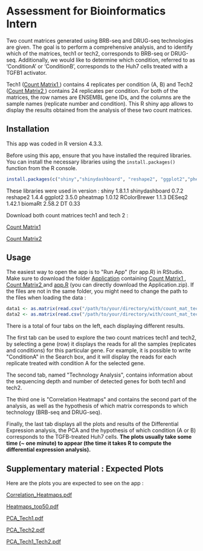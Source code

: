 # Assessment for Bioinformatics Intern

Two count matrices generated using BRB-seq and DRUG-seq technologies are given. The goal is to perform a comprehensive analysis, and to identify which of the matrices, tech1 or tech2, corresponds to BRB-seq or DRUG-seq. Additionally, we would like to determine which condition, referred to as ‘ConditionA’ or ‘ConditionB’, corresponds to the Huh7 cells treated with a TGFB1 activator.

Tech1 ([Count Matrix1 ](Application/count_mat_tech1.txt)) contains 4 replicates per condition (A, B) and Tech2 ([Count Matrix2 ](Application/count_mat_tech2.txt)) contains 24 replicates per condition. For both of the matrices, the row names are ENSEMBL gene IDs, and the columns are the sample names (replicate number and condition). This R shiny app allows to display the results obtained from the analysis of these two count matrices.

## Installation

This app was coded in R version 4.3.3.

Before using this app, ensure that you have installed the required libraries. You can install the necessary libraries using the `install.packages()` function from the R console.

```R
install.packages(c("shiny","shinydashboard", "reshape2", "ggplot2","pheatmap","RColorBrewer","DESeq2","biomaRt","DT"))
````

These libraries were used in version :
shiny 1.8.1.1
shinydashboard 0.7.2
reshape2 1.4.4
ggplot2 3.5.0
pheatmap 1.0.12
RColorBrewer 1.1.3
DESeq2 1.42.1
biomaRt 2.58.2
DT 0.33


Download both count matrices tech1 and tech 2 : 

[Count Matrix1 ](Application/count_mat_tech1.txt)

[Count Matrix2 ](Application/count_mat_tech2.txt)

## Usage

The easiest way to open the app is to "Run App" (for app.R) in RStudio. Make sure to download the folder [Application](Application) containing [Count Matrix1 ](Application/count_mat_tech1.txt), [Count Matrix2 ](Application/count_mat_tech2.txt) and [app.R](Application/app.R) (you can directly download the Application.zip). If the files are not in the same folder, you might need to change the path to the files when loading the data :

```R
data1 <- as.matrix(read.csv("/path/to/your/directory/with/count_mat_tech1.txt", header = TRUE, row.names = 1))
data2 <- as.matrix(read.csv("/path/to/your/directory/with/count_mat_tech2.txt", header = TRUE, row.names = 1))
```

There is a total of four tabs on the left, each displaying different results. 

The first tab can be used to explore the two count matrices tech1 and tech2, by selecting a gene (row) it displays the reads for all the samples (replicates and conditions) for this particular gene. For example, it is possible to write "ConditionA" in the Search box, and it will display the reads for each replicate treated with condition A for the selected gene.

The second tab, named "Technology Analysis", contains information about the sequencing depth and number of detected genes for both tech1 and tech2.

The third one is "Correlation Heatmaps" and contains the second part of the analysis, as well as the hypothesis of which matrix corresponds to which technology (BRB-seq and DRUG-seq). 

Finally, the last tab displays all the plots and results of the Differential Expression analysis, the PCA and the hypothesis of which condition (A or B) corresponds to the TGFB-treated Huh7 cells. **The plots usually take some time (~ one minute) to appear (the time it takes R to compute the differential expression analysis).**


## Supplementary material : Expected Plots

Here are the plots you are expected to see on the app :

[Correlation_Heatmaps.pdf](https://github.com/amelietn/RShiny_App_Alithea_Genomics/files/14945230/Correlation_Heatmaps.pdf)

[Heatmaps_top50.pdf](https://github.com/amelietn/RShiny_App_Alithea_Genomics/files/14945234/Heatmaps_top50.pdf)

[PCA_Tech1.pdf](https://github.com/amelietn/RShiny_App_Alithea_Genomics/files/14945261/PCA_Tech1.pdf)

[PCA_Tech2.pdf](https://github.com/amelietn/RShiny_App_Alithea_Genomics/files/14945264/PCA_Tech2.pdf)

[PCA_Tech1_Tech2.pdf](https://github.com/amelietn/RShiny_App_Alithea_Genomics/files/14945268/PCA_Tech1_Tech2.pdf)





